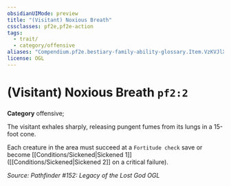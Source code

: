 ```yaml
---
obsidianUIMode: preview
title: "(Visitant) Noxious Breath"
cssclasses: pf2e,pf2e-action
tags:
  - trait/
  - category/offensive
aliases: "Compendium.pf2e.bestiary-family-ability-glossary.Item.VzKVJlX2ocv1ezzp"
license: OGL
---
```

# (Visitant) Noxious Breath `pf2:2`

### 

**Category** offensive; 




The visitant exhales sharply, releasing pungent fumes from its lungs in a 15-foot cone.

Each creature in the area must succeed at a `Fortitude check` save or become [[Conditions/Sickened|Sickened 1]] ([[Conditions/Sickened|Sickened 2]] on a critical failure).

*Source: Pathfinder #152: Legacy of the Lost God*
*OGL*